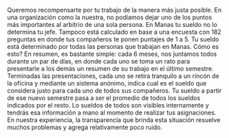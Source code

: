 Queremos recompensarte por tu trabajo de la manera más justa posible. En una organización como la nuestra, no podíamos dejar uno de los puntos más importantes al arbitrio de una sola persona. En Manas tu sueldo no lo determina tu jefe. Tampoco está calculado en base a una encuesta con 182 preguntas en donde tus compañeros te ponen puntajes de 1 a 5.
Tu sueldo está determinado por todas las personas que trabajan en Manas.
Cómo es esto? En resumen, es bastante simple: cada 6 meses, nos juntamos todos durante un par de días, en donde cada uno se toma un rato para presentarle a los demás un resumen de su trabajo en el último semestre. Terminadas las presentaciones, cada uno se retira tranquilo a un rincón de la oficina y mediante un sistema anónimo, indica cual es el sueldo que considera justo para cada uno de todos sus compañeros. Tu sueldo a partir de ese nuevo semestre pasa a ser el promedio de todos los sueldos indicados por el resto.
Lo sueldos de todos son visibles internamente y tendrás esa información a mano al momento de realizar tus asignaciones. En nuestra experiencia, la transparencia que brinda esta situación resuelve muchos problemas y agrega relativamente poco ruido.